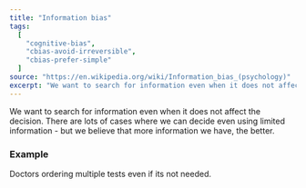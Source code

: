 ```yaml
---
title: "Information bias"
tags:
  [
    "cognitive-bias",
    "cbias-avoid-irreversible",
    "cbias-prefer-simple"
  ]
source: "https://en.wikipedia.org/wiki/Information_bias_(psychology)"
excerpt: "We want to search for information even when it does not affect the decision."
---
```


We want to search for information even when it does not affect the decision. There are lots of cases where we can decide even using limited information - but we believe that more information we have, the better. 

### Example

Doctors ordering multiple tests even if its not needed.
